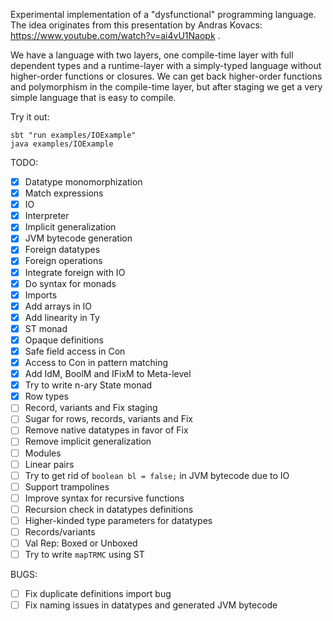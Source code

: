 Experimental implementation of a "dysfunctional" programming language.
The idea originates from this presentation by Andras Kovacs: https://www.youtube.com/watch?v=ai4vU1Naopk .

We have a language with two layers, one compile-time layer with full dependent types and a runtime-layer with a simply-typed language without higher-order functions or closures. We can get back higher-order functions and polymorphism in the compile-time layer, but after staging we get a very simple language that is easy to compile.

Try it out:
```
sbt "run examples/IOExample"
java examples/IOExample
```

TODO:
- [x] Datatype monomorphization
- [x] Match expressions
- [x] IO
- [x] Interpreter
- [x] Implicit generalization
- [x] JVM bytecode generation
- [x] Foreign datatypes
- [x] Foreign operations
- [x] Integrate foreign with IO
- [x] Do syntax for monads
- [x] Imports
- [x] Add arrays in IO
- [x] Add linearity in Ty
- [x] ST monad
- [x] Opaque definitions
- [x] Safe field access in Con
- [x] Access to Con in pattern matching
- [x] Add IdM, BoolM and IFixM to Meta-level
- [x] Try to write n-ary State monad
- [x] Row types
- [ ] Record, variants and Fix staging
- [ ] Sugar for rows, records, variants and Fix
- [ ] Remove native datatypes in favor of Fix
- [ ] Remove implicit generalization
- [ ] Modules
- [ ] Linear pairs
- [ ] Try to get rid of `boolean bl = false;` in JVM bytecode due to IO
- [ ] Support trampolines
- [ ] Improve syntax for recursive functions
- [ ] Recursion check in datatypes definitions
- [ ] Higher-kinded type parameters for datatypes
- [ ] Records/variants
- [ ] Val Rep: Boxed or Unboxed
- [ ] Try to write `mapTRMC` using ST

BUGS:
- [ ] Fix duplicate definitions import bug
- [ ] Fix naming issues in datatypes and generated JVM bytecode
